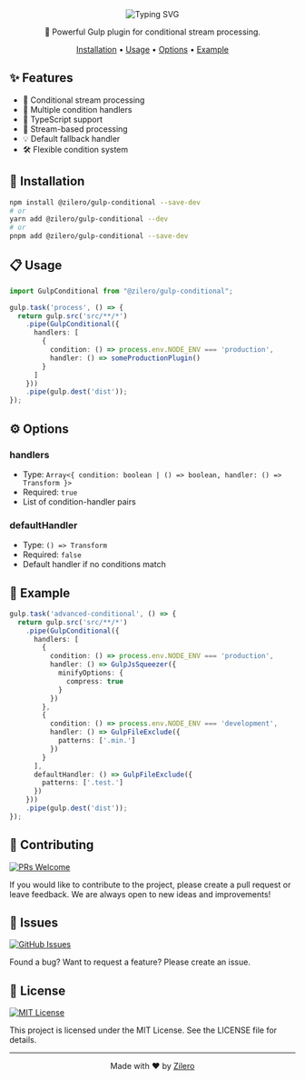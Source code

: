 <div align="center">

<img src="https://readme-typing-svg.demolab.com?font=Montserrat&weight=700&size=35&duration=3000&pause=1000&color=CF4647&background=45FF0000&center=true&vCenter=true&width=600&height=70&lines=Gulp+Conditional;Smart+%26+Flexible;Conditional+Processing" alt="Typing SVG" />

🔀 Powerful Gulp plugin for conditional stream processing.

[Installation](#installation) •
[Usage](#usage) •
[Options](#options) •
[Example](#example)

</div>

## ✨ Features

- 🔄 Conditional stream processing
- 🎯 Multiple condition handlers
- 📝 TypeScript support
- 🚀 Stream-based processing
- 💡 Default fallback handler
- 🛠️ Flexible condition system

## 🚀 Installation

```bash
npm install @zilero/gulp-conditional --save-dev
# or
yarn add @zilero/gulp-conditional --dev
# or
pnpm add @zilero/gulp-conditional --save-dev
```

## 📋 Usage

```typescript
import GulpConditional from "@zilero/gulp-conditional";

gulp.task('process', () => {
  return gulp.src('src/**/*')
    .pipe(GulpConditional({
      handlers: [
        {
          condition: () => process.env.NODE_ENV === 'production',
          handler: () => someProductionPlugin()
        }
      ]
    }))
    .pipe(gulp.dest('dist'));
});
```

## ⚙️ Options

### handlers
- Type: `Array<{ condition: boolean | () => boolean, handler: () => Transform }>`
- Required: `true`
- List of condition-handler pairs

### defaultHandler
- Type: `() => Transform`
- Required: `false`
- Default handler if no conditions match

## 📝 Example

```typescript
gulp.task('advanced-conditional', () => {
  return gulp.src('src/**/*')
    .pipe(GulpConditional({
      handlers: [
        {
          condition: () => process.env.NODE_ENV === 'production',
          handler: () => GulpJsSqueezer({
            minifyOptions: {
              compress: true
            }
          })
        },
        {
          condition: () => process.env.NODE_ENV === 'development',
          handler: () => GulpFileExclude({
            patterns: ['.min.']
          })
        }
      ],
      defaultHandler: () => GulpFileExclude({
        patterns: ['.test.']
      })
    }))
    .pipe(gulp.dest('dist'));
});
```

## 🤝 Contributing

[![PRs Welcome](https://img.shields.io/badge/PRs-welcome-brightgreen.svg)](CONTRIBUTING.md)

If you would like to contribute to the project, please create a pull request or leave feedback. We are always open to new ideas and improvements!

## 🐛 Issues

[![GitHub Issues](https://img.shields.io/github/issues/zilero/gulp-plugins-hub.svg)](https://github.com/zilero/gulp-plugins-hub/issues)

Found a bug? Want to request a feature? Please create an issue.

## 📄 License

[![MIT License](https://img.shields.io/badge/license-MIT-blue.svg)](LICENSE)

This project is licensed under the MIT License. See the LICENSE file for details.

---

<div align="center">

Made with ❤️ by [Zilero](https://github.com/zilero)

</div>
